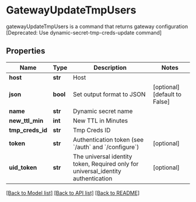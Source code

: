 # GatewayUpdateTmpUsers

gatewayUpdateTmpUsers is a command that returns gateway configuration [Deprecated: Use dynamic-secret-tmp-creds-update command]
## Properties
Name | Type | Description | Notes
------------ | ------------- | ------------- | -------------
**host** | **str** | Host | 
**json** | **bool** | Set output format to JSON | [optional] [default to False]
**name** | **str** | Dynamic secret name | 
**new_ttl_min** | **int** | New TTL in Minutes | 
**tmp_creds_id** | **str** | Tmp Creds ID | 
**token** | **str** | Authentication token (see &#x60;/auth&#x60; and &#x60;/configure&#x60;) | [optional] 
**uid_token** | **str** | The universal identity token, Required only for universal_identity authentication | [optional] 

[[Back to Model list]](../README.md#documentation-for-models) [[Back to API list]](../README.md#documentation-for-api-endpoints) [[Back to README]](../README.md)


